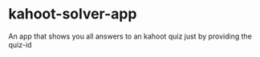 # kahoot-solver-app
An app that shows you all answers to an kahoot quiz just by providing the quiz-id
